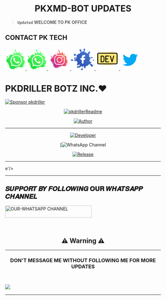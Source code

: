 <p align="center">
  <h1 align="center">PKXMD-BOT UPDATES</h1>
</p>

> **`Updated` WELCOME TO PK OFFICE**

## CONTACT PK TECH
  
<a href="https://wa.me/254785392165"> <img src="https://raw.githubusercontent.com/shizothetechie/database/main/icon/WhatsApp.png" width="13%"> </a>
  <a href="https://chat.whatsapp.com/JDZpcAT73fx9Rxrjz1uEta"> <img src="https://raw.githubusercontent.com/shizothetechie/database/main/icon/WhatsApp.png" width="13%"> </a>
  <a href="https://www.facebook.com/profile.php?id=100091580206517&name=xhp_nt__fb__action__open_user"> <img src="https://raw.githubusercontent.com/shizothetechie/database/main/icon/Instagram2.png" width="14%"> </a>
  <a href="https://www.facebook.com/profile.php?id=100091580206517&name=xhp_nt__fb__action__open_user"> <img src="https://raw.githubusercontent.com/shizothetechie/database/main/icon/Facebook.png" width="15%"> </a><a href="https://https://github.com/pkdriller/QUEEN-MONICA-MD"> <img src="https://raw.githubusercontent.com/shizothetechie/database/main/icon/devto.png" width="15%"> </a><a href="pkdriller "> <img src="https://raw.githubusercontent.com/shizothetechie/database/main/icon/twitter.png" width="13%"> </a>
</p>


   



# PKDRILLER BOTZ INC.❤️

[![Sponsor pkdriller](https://img.shields.io/badge/Sponsor-pkdriller-important)](https://github.com/sponsors/pkdriller)


<p align="center">
  <a href="https://github.com/pkdriller">
    <img src="http://readme-typing-svg.herokuapp.com?color=6A0DAD&center=true&vCenter=true&multiline=false&lines=PK+XMD;Powering+Your+WhatsApp+Experience;Star+and+Fork+This+Repo+🌟" alt="pkdrillerReadme">
  </a>
</p>


<p align="center">
<a href="https://github.com/pkdriller"><img title="Author" src="https://files.catbox.moe/fhi466.jpeg?style=for-the-badge&logo=github"></a>



***

<p align="center">
  <a href="https://github.com/pkdriller"><img title="Developer" src="https://img.shields.io/badge/Author-pk%20driller-purple.svg?style=for-the-badge&logo=github" /></a>
</p>

<div align="center">
  
[![WhatsApp Channel](https://img.shields.io/badge/Join-WhatsApp%20Channel-25D366?style=for-the-badge&logo=https://whatsapp.com/channel/0029Vad7YNyJuyA77CtIPX0x)
</div>



<p align="center">
  <a href="https://github.com/pkdriller/PKXMD-BOT"><img title="Release" src="https://img.shields.io/badge/Release-v2.0-green.svg?style=for-the-badge&logo=appveyor" /></a>
</p>

---

 

e'/>
</a>
<br>


---

## 𝑺𝑼𝑷𝑷𝑶𝑹𝑻 𝑩𝒀 𝑭𝑶𝑳𝑳𝑶𝑾𝑰𝑵𝑮 𝐎𝐔𝐑 𝑾𝑯𝑨𝑻𝑺𝑨𝑷𝑷 𝑪𝑯𝑨𝑵𝑵𝑬𝑳


 <a href="https://whatsapp.com/channel/0029Vad7YNyJuyA77CtIPX0x"><img title="OUR-WHATSAPP CHANNEL" src="https://img.shields.io/badge/OUR-WHATSAPP CHANNEL-h?color=green&style=for-the-badge&logo=whatsapp" width="280" height="38.45"/></a></p>
 

 <br>
<h2 align="center"> ⚠️ Warning ⚠️
 </h2>

---

<h3 align="center">DON'T MESSAGE ME WITHOUT FOLLOWING ME FOR MORE UPDATES</h3>

<br>

<a><img src='https://files.catbox.moe/jzquph.jpg'/></a>

---
